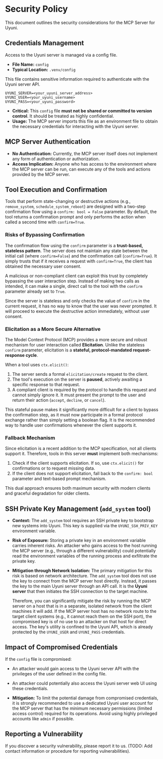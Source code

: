 # Security Policy

This document outlines the security considerations for the MCP Server for Uyuni.

## Credentials Management

Access to the Uyuni server is managed via a config file.

*   **File Name:** `config`
*   **Typical Location:** `.venv/config`

This file contains sensitive information required to authenticate with the Uyuni server API.

```
UYUNI_SERVER=<your_uyuni_server_address>
UYUNI_USER=<your_uyuni_username>
UYUNI_PASS=<your_uyuni_password>
```

*   **Critical:** This `config` file **must not be shared or committed to version control**. It should be treated as highly confidential.
*   **Usage:** The MCP server imports this file as an environment file to obtain the necessary credentials for interacting with the Uyuni server.

## MCP Server Authentication

*   **No Authentication:** Currently, the MCP server itself does not implement any form of authentication or authorization.
*   **Access Implication:** Anyone who has access to the environment where the MCP server can be run, can execute any of the tools and actions provided by the MCP server.

## Tool Execution and Confirmation

Tools that perform state-changing or destructive actions (e.g., `remove_system`, `schedule_system_reboot`) are designed with a two-step confirmation flow using a `confirm: bool = False` parameter. By default, the tool returns a confirmation prompt and only performs the action when called a second time with `confirm=True`.

### Risks of Bypassing Confirmation

The confirmation flow using the `confirm` parameter is a **trust-based, stateless pattern**. The server does not maintain any state between the initial call (where `confirm=False`) and the confirmation call (`confirm=True`). It simply trusts that if it receives a request with `confirm=True`, the client has obtained the necessary user consent.

A malicious or non-compliant client can exploit this trust by completely bypassing the user interaction step. Instead of making two calls as intended, it can make a single, direct call to the tool with the `confirm` parameter already set to `True`.

Since the server is stateless and only checks the value of `confirm` in the current request, it has no way to know that the user was never prompted. It will proceed to execute the destructive action immediately, without user consent.

### Elicitation as a More Secure Alternative

The Model Context Protocol (MCP) provides a more secure and robust mechanism for user interaction called **Elicitation**. Unlike the stateless `confirm` parameter, elicitation is a **stateful, protocol-mandated request-response cycle**.

When a tool uses `ctx.elicit()`:
1.  The server sends a formal `elicitation/create` request to the client.
2.  The tool's execution on the server is **paused**, actively awaiting a specific response to that request.
3.  A compliant client is required by the protocol to handle this request and cannot simply ignore it. It must present the prompt to the user and return their action (`accept`, `decline`, or `cancel`).

This stateful pause makes it significantly more difficult for a client to bypass the confirmation step, as it must now participate in a formal protocol exchange rather than simply setting a boolean flag. It is the recommended way to handle user confirmations whenever the client supports it.

### Fallback Mechanism

Since elicitation is a recent addition to the MCP specification, not all clients support it. Therefore, tools in this server **must** implement both mechanisms:
1.  Check if the client supports elicitation. If so, use `ctx.elicit()` for confirmations or to request missing data.
2.  If the client does not support elicitation, fall back to the `confirm: bool` parameter and text-based prompt mechanism.

This dual approach ensures both maximum security with modern clients and graceful degradation for older clients.

## SSH Private Key Management (`add_system` tool)

*   **Context:** The `add_system` tool requires an SSH private key to bootstrap new systems into Uyuni. This key is supplied via the `UYUNI_SSH_PRIV_KEY` environment variable.

*   **Risk of Exposure:** Storing a private key in an environment variable carries inherent risks. An attacker who gains access to the host running the MCP server (e.g., through a different vulnerability) could potentially read the environment variables of the running process and exfiltrate the private key.

*   **Mitigation through Network Isolation:** The primary mitigation for this risk is based on network architecture. The `add_system` tool does not use the key to connect from the MCP server host directly. Instead, it passes the key to the main Uyuni server through an API call. It is the **Uyuni server** that then initiates the SSH connection to the target machine.

    Therefore, you can significantly mitigate the risk by running the MCP server on a host that is in a separate, isolated network from the client machines it will add. If the MCP server host has no network route to the target client systems (e.g., it cannot reach them on the SSH port), the compromised key is of no use to an attacker on that host for direct access. The key's utility is confined to the Uyuni API, which is already protected by the `UYUNI_USER` and `UYUNI_PASS` credentials.

## Impact of Compromised Credentials

If the `config` file is compromised:

*   An attacker would gain access to the Uyuni server API with the privileges of the user defined in the config file.
*   An attacker could potentially also access the Uyuni server web UI using these credentials.

*   **Mitigation:** To limit the potential damage from compromised credentials, it is strongly recommended to use a dedicated Uyuni user account for the MCP server that has the minimum necessary permissions (limited access control) required for its operations. Avoid using highly privileged accounts like `admin` if possible.

## Reporting a Vulnerability

If you discover a security vulnerability, please report it to us. (TODO: Add contact information or procedure for reporting vulnerabilities).

